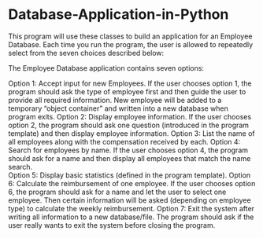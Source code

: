 # Database-Application-in-Python
This program will use these classes to build an application for an Employee Database. 
Each time you run the program, the user is allowed to repeatedly select from the seven choices described below: 
 
The Employee Database application contains seven options: 

Option 1: Accept input for new Employees. If the user chooses option 1, the program should ask the type of employee first and then guide the user to provide all required information. New employee will be added to a temporary “object container” and written into a new database when program exits. 
Option 2: Display employee information. If the user chooses option 2, the program should ask one question (introduced in the program template) and then display employee information. 
Option 3: List the name of all employees along with the compensation received by each. 
Option 4: Search for employees by name. If the user chooses option 4, the program should ask for a name and then display all employees that match the name search.  
Option 5: Display basic statistics (defined in the program template). 
Option 6: Calculate the reimbursement of one employee. If the user chooses option 6, the program should ask for a name and let the user to select one employee. Then certain information will be asked (depending on employee type) to calculate the weekly reimbursement. 
Option 7: Exit the system after writing all information to a new database/file. The program should ask if the user really wants to exit the system before closing the program. 
